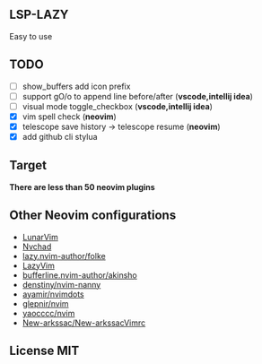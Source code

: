 ## LSP-LAZY

Easy to use

## TODO

- [ ] show_buffers add icon prefix
- [ ] support gO/o to append line before/after (**vscode,intellij idea**)
- [ ] visual mode toggle_checkbox (**vscode,intellij idea**)
- [x] vim spell check (**neovim**)
- [x] telescope save history -> telescope resume (**neovim**)
- [x] add github cli stylua

## Target

**There are less than 50 neovim plugins**

## Other Neovim configurations

- [LunarVim](https://github.com/LunarVim/LunarVim)
- [Nvchad](https://github.com/NvChad/NvChad)
- [lazy.nvim-author/folke](https://github.com/folke/dot)
- [LazyVim](https://github.com/LazyVim/LazyVim)
- [bufferline.nvim-author/akinsho](https://github.com/akinsho/dotfiles)
- [denstiny/nvim-nanny](https://github.com/denstiny/nvim-nanny)
- [ayamir/nvimdots](https://github.com/ayamir/nvimdots)
- [glepnir/nvim](https://github.com/glepnir/nvim)
- [yaocccc/nvim](https://github.com/yaocccc/nvim)
- [New-arkssac/New-arkssacVimrc](https://github.com/New-arkssac/New-arkssacVimrc)

## License MIT
